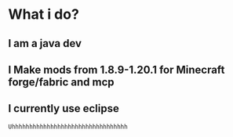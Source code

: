 # What i do?
## I am a java dev
## I Make mods from 1.8.9-1.20.1 for Minecraft forge/fabric and mcp
## I currently use eclipse
```
Uhhhhhhhhhhhhhhhhhhhhhhhhhhhhhhhhh
```

